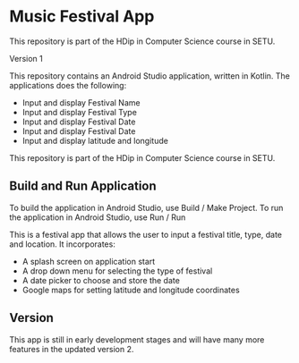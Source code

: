 # Music Festival App
This repository is part of the HDip in Computer Science course in SETU.

Version 1

This repository contains an Android Studio application, written in Kotlin. The applications does the following:
* Input and display Festival Name
* Input and display Festival Type
* Input and display Festival Date
* Input and display Festival Date
* Input and display latitude and longitude 

This repository is part of the HDip in Computer Science course in SETU.

## Build and Run Application
To build the application in Android Studio, use Build / Make Project.
To run the application in Android Studio, use Run / Run

This is a festival app that allows the user to input a festival title, type, date and location.
It incorporates:
* A splash screen on application start
* A drop down menu for selecting the type of festival
* A date picker to choose and store the date
* Google maps for setting latitude and longitude coordinates

## Version
This app is still in early development stages and will have many more features in the updated version 2. 